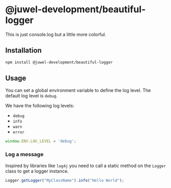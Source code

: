 # @juwel-development/beautiful-logger

This is just console.log but a little more colorful.

## Installation

```bash
npm install @juwel-development/beautiful-logger
```

## Usage

You can set a global environment variable to define the log level. The default log level is `debug`.

We have the following log levels:

- `debug`
- `info`
- `warn`
- `error`

```typescript
window.ENV.LOG_LEVEL = 'debug';
```

### Log a message

Inspired by libraries like `log4j` you need to call a static method on the `Logger` class to get a logger instance.

```typescript
Logger.getLogger("MyClassName").info("Hello World");
```